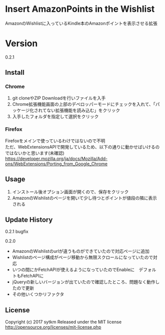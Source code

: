 # Insert AmazonPoints in the Wishlist

AmazonのWishlistに入っているKindle本のAmazonポイントを表示させる拡張

# Version
0.2.1

## Install
### Chrome
1. git cloneやZIP Downloadを行いファイルを入手
1. Chrome拡張機能画面の上部のデベロッパーモードにチェックを入れて、「パッケージ化されてない拡張機能を読み込む」をクリック
1. 入手したフォルダを指定して選択をクリック

### Firefox
Firefoxをメインで使っているわけではないので不明  
ただ、WebExtensionsAPIで開発しているため、以下の通りに動かせばいけるのではないかと思います(未確認)  
https://developer.mozilla.org/ja/docs/Mozilla/Add-ons/WebExtensions/Porting_from_Google_Chrome

## Usage
1. インストール後オプション画面が開くので、保存をクリック
1. AmazonのWishlistのページを開いて少し待つとポイントが値段の隣に表示される

## Update History
0.2.1
bugfix

0.2.0
* AmazonのWishlistのurlが違うものができていたので対応ページに追加
* Wishlistのページ構成がページ移動から無限スクロールになっていたので対応
* いつの間にかFetchAPIが使えるようになっていたのでEnableに　デフォルトもFetchAPIに
* jQueryの新しいバージョンが出ていたので確認したところ、問題なく動作したので更新
* その他いくつかリファクタ

## License
Copyright (c) 2017 sytkm
Released under the MIT license
http://opensource.org/licenses/mit-license.php
